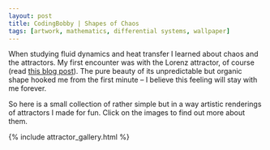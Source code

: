 ```yaml
---
layout: post
title: CodingBobby | Shapes of Chaos
tags: [artwork, mathematics, differential systems, wallpaper]
---
```

When studying fluid dynamics and heat transfer I learned about chaos and the attractors.
My first encounter was with the Lorenz attractor, of course (read [this blog post](/blog/beautiful-chaos)).
The pure beauty of its unpredictable but organic shape hooked me from the first minute – I believe this feeling will stay with me forever.

So here is a small collection of rather simple but in a way artistic renderings of attractors I made for fun.
Click on the images to find out more about them.

{% include attractor_gallery.html %}
